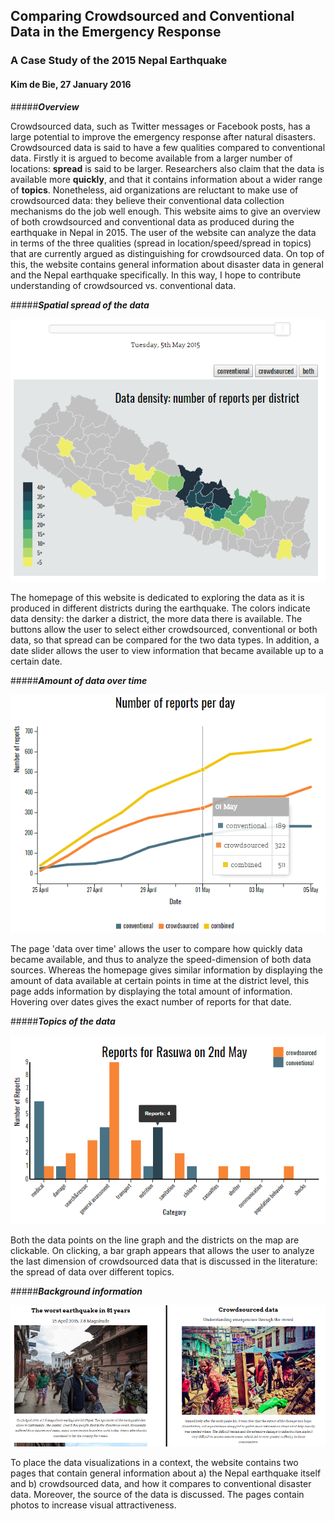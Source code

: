## Comparing Crowdsourced and Conventional Data in the Emergency Response
### A Case Study of the 2015 Nepal Earthquake
#### Kim de Bie, 27 January 2016

#####_**Overview**_

Crowdsourced data, such as Twitter messages or Facebook posts, has a large potential to improve the emergency response after natural disasters. Crowdsourced data is said to have a few qualities compared to conventional data. Firstly it is argued to become available from a larger number of locations: **spread** is said to be larger. Researchers also claim that the data is available more **quickly**, and that it contains information about a wider range of **topics**. Nonetheless, aid organizations are reluctant to make use of crowdsourced data: they believe their conventional data collection mechanisms do the job well enough. This website aims to give an overview of both crowdsourced and conventional data as produced during the earthquake in Nepal in 2015. The user of the website can analyze the data in terms of the three qualities (spread in location/speed/spread in topics) that are currently argued as distinguishing for crowdsourced data. On top of this, the website contains general information about disaster data in general and the Nepal earthquake specifically. In this way, I hope to contribute understanding of crowdsourced vs. conventional data. 

#####_**Spatial spread of the data**_

![](doc/map.png)

The homepage of this website is dedicated to exploring the data as it is produced in different districts during the earthquake. The colors indicate data density: the darker a district, the more data there is available. The buttons allow the user to select either crowdsourced, conventional or both data, so that spread can be compared for the two data types. In addition, a date slider allows the user to view information that became available up to a certain date. 

#####_**Amount of data over time**_

![](doc/line.png)

The page 'data over time' allows the user to compare how quickly data became available, and thus to analyze the speed-dimension of both data sources. Whereas the homepage gives similar information by displaying the amount of data available at certain points in time at the district level, this page adds information by displaying the total amount of information. Hovering over dates gives the exact number of reports for that date. 

#####_**Topics of the data**_

![](doc/bargraph.png)

Both the data points on the line graph and the districts on the map are clickable. On clicking, a bar graph appears that allows the user to analyze the last dimension of crowdsourced data that is discussed in the literature: the spread of data  over different topics. 

#####_**Background information**_

![](doc/info.png)

To place the data visualizations in a context, the website contains two pages that contain general information about a) the Nepal earthquake itself and b) crowdsourced data, and how it compares to conventional disaster data. Moreover, the source of the data is discussed. The pages contain photos to increase visual attractiveness.  